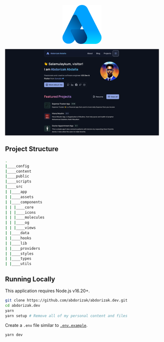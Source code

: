 <!-- Logo -->
<p align="center">
<img src="logo.png"
  width="128"
  height="128">
</p>

<!-- image -->
<p align="center">
  <img src="website_screenshot.png" width="1280" />

## Project Structure

```bash
.
|____config
|____content
|____public
|____scripts
|____src
| |____app
| |____assets
| |____components
| | |____core
| | |____icons
| | |____molecules
| | |____og
| | |____views
| |____data
| |____hooks
| |____lib
| |____providers
| |____styles
| |____types
| |____utils
```

## Running Locally

This application requires Node.js v16.20+.

```bash
git clone https://github.com/abdorizak/abdorizak.dev.git
cd abdorizak.dev
yarn
yarn setup # Remove all of my personal content and files
```

Create a `.env` file similar to [`.env.example`](https://github.com/abdorizak/abdorizak.dev/blob/main/.env.example).

```bash
yarn dev
```
